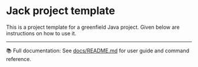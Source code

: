 # Jack project template

This is a project template for a greenfield Java project. Given below are instructions on how to use it.

---

📚 Full documentation: See [docs/README.md](docs/README.md) for user guide and command reference.

